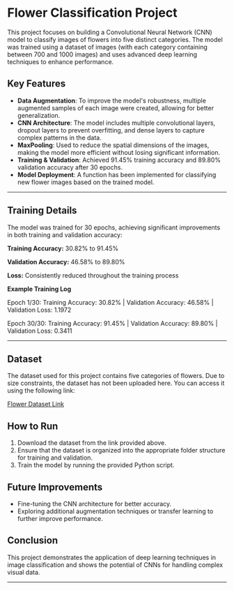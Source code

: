 # Flower Classification Project

This project focuses on building a Convolutional Neural Network (CNN) model to classify images of flowers into five distinct categories. The model was trained using a dataset of images (with each category containing between 700 and 1000 images) and uses advanced deep learning techniques to enhance performance.

## Key Features

- **Data Augmentation**: To improve the model's robustness, multiple augmented samples of each image were created, allowing for better generalization.
- **CNN Architecture**: The model includes multiple convolutional layers, dropout layers to prevent overfitting, and dense layers to capture complex patterns in the data.
- **MaxPooling**: Used to reduce the spatial dimensions of the images, making the model more efficient without losing significant information.
- **Training & Validation**: Achieved 91.45% training accuracy and 89.80% validation accuracy after 30 epochs.
- **Model Deployment**: A function has been implemented for classifying new flower images based on the trained model.
---
## **Training Details**
The model was trained for 30 epochs, achieving significant improvements in both training and validation accuracy:

 **Training Accuracy:** 30.82% to 91.45%
 
 **Validation Accuracy:** 46.58% to 89.80%
 
 **Loss:** Consistently reduced throughout the training process
 
 **Example Training Log**
 
Epoch 1/30: Training Accuracy: 30.82% | Validation Accuracy: 46.58% | Validation Loss: 1.1972

Epoch 30/30: Training Accuracy: 91.45% | Validation Accuracy: 89.80% | Validation Loss: 0.3411

---


## Dataset

The dataset used for this project contains five categories of flowers. Due to size constraints, the dataset has not been uploaded here. You can access it using the following link:

[Flower Dataset Link](https://www.youtube.com/redirect?event=video_description&redir_token=QUFFLUhqbHUwV3JCUjJlSnZzbzk4bUFWcjFJVmlnMUU3QXxBQ3Jtc0ttS3FGVkhmSDFUdTJQYnowTXVuS0R3T2FiQkxZaWhtbmxwOWZTRVUtd3BHa0dlWmxnQk9abXVxdElBZVNKOVBQamJHYUJaS0ZSc0VWYzRwNWd6RFEwektjc1BnWHU1Tk81dnNxSmRDLVFYNlo1RG9jNA&q=https%3A%2F%2Fdrive.google.com%2Fdrive%2Ffolders%2F1rzEFpraXXLLIGPo6F6jNEpeMOdWMgOzN%3Fusp%3Dsharing&v=h6TJiGrYINk)

## How to Run

1. Download the dataset from the link provided above.
2. Ensure that the dataset is organized into the appropriate folder structure for training and validation.
3. Train the model by running the provided Python script.

## Future Improvements

- Fine-tuning the CNN architecture for better accuracy.
- Exploring additional augmentation techniques or transfer learning to further improve performance.

## Conclusion

This project demonstrates the application of deep learning techniques in image classification and shows the potential of CNNs for handling complex visual data.

---
